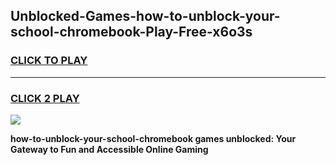 
## Unblocked-Games-how-to-unblock-your-school-chromebook-Play-Free-x6o3s
<h3>
<a href="https://premium76.site?title=how-to-unblock-your-school-chromebook&ref=23A">CLICK TO PLAY</a></h3>
<hr>

<h3>
<a href="https://premium76.site?title=how-to-unblock-your-school-chromebook&ref=23A">CLICK 2 PLAY</a>
  
</h3>

<a href="https://premium76.site?title=how-to-unblock-your-school-chromebook&ref=23A"><img src="https://clearcache.store/games.png"></a>


**how-to-unblock-your-school-chromebook games unblocked: Your Gateway to Fun and Accessible Online Gaming**
